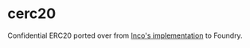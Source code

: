 # cerc20

Confidential ERC20 ported over from [Inco's implementation](https://github.com/Inco-fhevm/confidential-erc20-framework/tree/main
) to Foundry.
